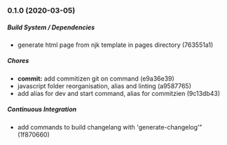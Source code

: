 ### 0.1.0 (2020-03-05)

##### Build System / Dependencies

*  generate html page from njk template in pages directory (763551a1)

##### Chores

* **commit:**  add commitizen git on command (e9a36e39)
*  javascript folder reorganisation, alias and linting (a9587765)
*  add alias for dev and start command, alias for commitzien (9c13db43)

##### Continuous Integration

*  add commands to build changelang with 'generate-changelog'" (1f870660)

